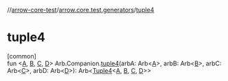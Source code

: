 //[arrow-core-test](../../index.md)/[arrow.core.test.generators](index.md)/[tuple4](tuple4.md)

# tuple4

[common]\
fun &lt;[A](tuple4.md), [B](tuple4.md), [C](tuple4.md), [D](tuple4.md)&gt; Arb.Companion.[tuple4](tuple4.md)(arbA: Arb&lt;[A](tuple4.md)&gt;, arbB: Arb&lt;[B](tuple4.md)&gt;, arbC: Arb&lt;[C](tuple4.md)&gt;, arbD: Arb&lt;[D](tuple4.md)&gt;): Arb&lt;[Tuple4](../../../arrow-core/arrow-core/arrow.core/-tuple4/index.md)&lt;[A](tuple4.md), [B](tuple4.md), [C](tuple4.md), [D](tuple4.md)&gt;&gt;
